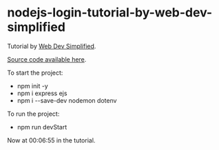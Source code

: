 # nodejs-login-tutorial-by-web-dev-simplified

Tutorial by [Web Dev Simplified](https://www.youtube.com/watch?v=-RCnNyD0L-s).

[Source code available here](https://github.com/WebDevSimplified/Nodejs-Passport-Login).

To start the project:
- npm init -y
- npm i express ejs
- npm i --save-dev nodemon dotenv

To run the project:
- npm run devStart

Now at 00:06:55 in the tutorial.